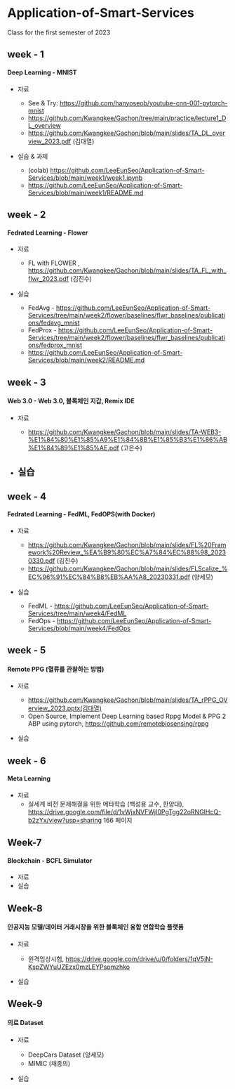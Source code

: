 # Application-of-Smart-Services
Class for the first semester of 2023



## week - 1
#### Deep Learning - MNIST
- 자료
  - See & Try: https://github.com/hanyoseob/youtube-cnn-001-pytorch-mnist
  - https://github.com/Kwangkee/Gachon/tree/main/practice/lecture1_DL_overview
  - https://github.com/Kwangkee/Gachon/blob/main/slides/TA_DL_overview_2023.pdf (김대열)

- 실습 & 과제
  - (colab) https://github.com/LeeEunSeo/Application-of-Smart-Services/blob/main/week1/week1.ipynb
  - https://github.com/LeeEunSeo/Application-of-Smart-Services/blob/main/week1/README.md

## week - 2
#### Fedrated Learning - Flower
- 자료
  - FL with FLOWER , https://github.com/Kwangkee/Gachon/blob/main/slides/TA_FL_with_flwr_2023.pdf (김진수)

- 실습 
  - FedAvg - https://github.com/LeeEunSeo/Application-of-Smart-Services/tree/main/week2/flower/baselines/flwr_baselines/publications/fedavg_mnist
  - FedProx - https://github.com/LeeEunSeo/Application-of-Smart-Services/tree/main/week2/flower/baselines/flwr_baselines/publications/fedprox_mnist
  - https://github.com/LeeEunSeo/Application-of-Smart-Services/blob/main/week2/README.md

## week - 3
#### Web 3.0 - Web 3.0, 블록체인 지갑, Remix IDE
- 자료
  - https://github.com/Kwangkee/Gachon/blob/main/slides/TA-WEB3-%E1%84%80%E1%85%A9%E1%84%8B%E1%85%B3%E1%86%AB%E1%84%89%E1%85%AE.pdf (고은수)

- 실습
  - 

## week - 4
#### Fedrated Learning - FedML, FedOPS(with Docker)
- 자료
  - https://github.com/Kwangkee/Gachon/blob/main/slides/FL%20Framework%20Review_%EA%B9%80%EC%A7%84%EC%88%98_20230330.pdf (김진수)
  - https://github.com/Kwangkee/Gachon/blob/main/slides/FLScalize_%EC%96%91%EC%84%B8%EB%AA%A8_20230331.pdf (양세모)
  
- 실습
  - FedML - https://github.com/LeeEunSeo/Application-of-Smart-Services/tree/main/week4/FedML
  - FedOps - https://github.com/LeeEunSeo/Application-of-Smart-Services/blob/main/week4/FedOps
  
## week - 5
#### Remote PPG (혈류를 관찰하는 방법)
- 자료  
  - https://github.com/Kwangkee/Gachon/blob/main/slides/TA_rPPG_OVerview_2023.pptx(김대열)
  - Open Source, Implement Deep Learning based Rppg Model & PPG 2 ABP using pytorch, https://github.com/remotebiosensing/rppg
  
- 실습

## week - 6
#### Meta Learning
- 자료  
  - 실세계 비전 문제해결을 위한 메타학습 (백성용 교수, 한양대), https://drive.google.com/file/d/1vWjxNVFWjI0PgTgg22oRNGlHcQ-b2zYx/view?usp=sharing 166 페이지
  
##  Week-7
#### Blockchain - BCFL Simulator
- 자료 
- 실습

##  Week-8
#### 인공지능 모델/데이터 거래시장을 위한 블록체인 융합 연합학습 플랫폼
- 자료 
  - 원격임상시험, https://drive.google.com/drive/u/0/folders/1qV5jN-KspZWYuUZEzx0mzLEYPsomzhko
  
- 실습

##  Week-9
#### 의료 Dataset
- 자료 
  - DeepCars Dataset (양세모)
  - MIMIC (채종의)
  
- 실습


